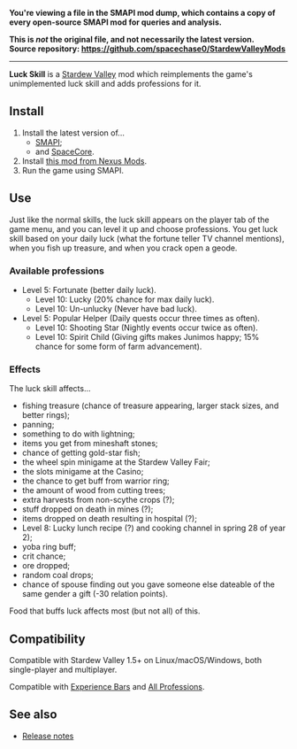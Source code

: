 **You're viewing a file in the SMAPI mod dump, which contains a copy of every open-source SMAPI mod
for queries and analysis.**

**This is _not_ the original file, and not necessarily the latest version.**  
**Source repository: https://github.com/spacechase0/StardewValleyMods**

----

**Luck Skill** is a [Stardew Valley](http://stardewvalley.net/) mod which reimplements the game's
unimplemented luck skill and adds professions for it.

## Install
1. Install the latest version of...
   * [SMAPI](https://smapi.io);
   * and [SpaceCore](https://www.nexusmods.com/stardewvalley/mods/1348).
2. Install [this mod from Nexus Mods](http://www.nexusmods.com/stardewvalley/mods/521).
3. Run the game using SMAPI.

## Use
Just like the normal skills, the luck skill appears on the player tab of the game menu, and you
can level it up and choose professions. You get luck skill based on your daily luck (what the
fortune teller TV channel mentions), when you fish up treasure, and when you crack open a geode.

### Available professions
* Level 5: Fortunate (better daily luck).
  * Level 10: Lucky (20% chance for max daily luck).
  * Level 10: Un-unlucky (Never have bad luck).
* Level 5: Popular Helper (Daily quests occur three times as often).
  * Level 10: Shooting Star (Nightly events occur twice as often).
  * Level 10: Spirit Child (Giving gifts makes Junimos happy; 15% chance for some form of farm advancement).

### Effects
The luck skill affects...

* fishing treasure (chance of treasure appearing, larger stack sizes, and better rings);
* panning;
* something to do with lightning;
* items you get from mineshaft stones;
* chance of getting gold-star fish;
* the wheel spin minigame at the Stardew Valley Fair;
* the slots minigame at the Casino;
* the chance to get buff from warrior ring;
* the amount of wood from cutting trees;
* extra harvests from non-scythe crops (?);
* stuff dropped on death in mines (?);
* items dropped on death resulting in hospital (?);
* Level 8: Lucky lunch recipe (?) and cooking channel in spring 28 of year 2);
* yoba ring buff;
* crit chance;
* ore dropped;
* random coal drops;
* chance of spouse finding out you gave someone else dateable of the same gender a gift (-30 relation points).

Food that buffs luck affects most (but not all) of this.

## Compatibility
Compatible with Stardew Valley 1.5+ on Linux/macOS/Windows, both single-player and multiplayer.

Compatible with [Experience Bars](https://www.nexusmods.com/stardewvalley/mods/509) and [All
Professions](https://www.nexusmods.com/stardewvalley/mods/174).

## See also
* [Release notes](release-notes.md)
